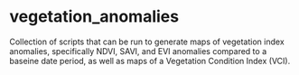 # vegetation_anomalies
Collection of scripts that can be run to generate maps of vegetation index anomalies, specifically NDVI, SAVI, and EVI anomalies compared to a baseine date period, as well as maps of a Vegetation Condition Index (VCI).
